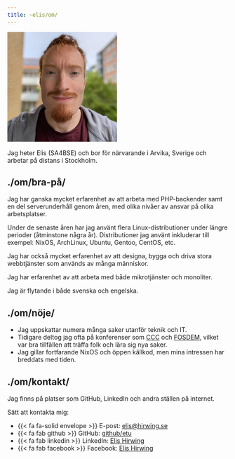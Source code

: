 ```yaml
---
title: ~elis/om/
---
```


![Foto av mig](/img/elis.webp)

Jag heter Elis (SA4BSE) och bor för närvarande i Arvika, Sverige och
arbetar på distans i Stockholm.

## ./om/bra-på/

Jag har ganska mycket erfarenhet av att arbeta med PHP-backender samt
en del serverunderhåll genom åren, med olika nivåer av ansvar på olika
arbetsplatser.

Under de senaste åren har jag använt flera Linux-distributioner under
längre perioder (åtminstone några år). Distributioner jag använt
inkluderar till exempel: NixOS, ArchLinux, Ubuntu, Gentoo, CentOS,
etc.

Jag har också mycket erfarenhet av att designa, bygga och driva stora
webbtjänster som används av många människor.

Jag har erfarenhet av att arbeta med både mikrotjänster och monoliter.

Jag är flytande i både svenska och engelska.

## ./om/nöje/

- Jag uppskattar numera många saker utanför teknik och IT.
- Tidigare deltog jag ofta på konferenser som
  [CCC](https://en.wikipedia.org/wiki/Chaos_Communication_Congress)
  och [FOSDEM](https://en.wikipedia.org/wiki/FOSDEM), vilket var bra
  tillfällen att träffa folk och lära sig nya saker.
- Jag gillar fortfarande NixOS och öppen källkod, men mina intressen
  har breddats med tiden.

## ./om/kontakt/

Jag finns på platser som GitHub, LinkedIn och andra ställen på
internet.

Sätt att kontakta mig:

- {{< fa fa-solid envelope >}} E-post: [elis@hirwing.se](mailto:elis@hirwing.se)
- {{< fa fab github >}} GitHub: [github/etu](https://github.com/etu)
- {{< fa fab linkedin >}} LinkedIn: [Elis Hirwing](https://linkedin.com/in/elishirwing/)
- {{< fa fab facebook >}} Facebook: [Elis Hirwing](https://facebook.com/elishirwing/)
